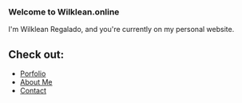 ### Welcome to Wilklean.online

I'm Wilklean Regalado, and you're currently on my personal website.


## Check out:

- [Porfolio](https://wilklean.wixsite.com/hello/checkoutmyportfolio)
- [About Me](https://wilklean.wixsite.com/hello/somethingaboutme)
- [Contact](https://wilklean.wixsite.com/hello/hitmeup)
